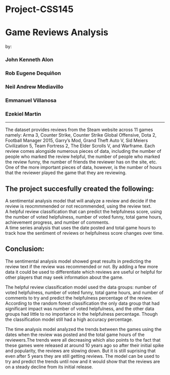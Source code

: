 ﻿# Project-CSS145

# Game Reviews Analysis
 by: 
### John Kenneth Alon
### 	Rob Eugene Dequiñon
### Neil Andrew Mediavillo
### Emmanuel Villanosa
### Ezekiel Martin

<hr>
   
The dataset provides reviews from the Steam website across 11 games namely: Arma 3, Counter Strike, Counter Strike Global Offensive, Dota 2, Football Manager 2015, Garry’s Mod, Grand Theft Auto V, Sid Meiers Civilization 5, Team Fortress 2, The Elder Scrolls V, and Warframe. Each review comes alongside numerous pieces of data, including the number of people who marked the review helpful, the number of people who marked the review funny, the number of friends the reviewer has on the site, etc. One of the more important pieces of data, however, is the number of hours that the reviewer played the game that they are reviewing.

## The project succesfully created the following:
  A sentimental analysis model that will analyze a review and decide if the review is reocmmmended or not recommended, using the review text. <br>
  A helpful review classification that can predict the helpfulness score, using the number of voted helpfulness, number of voted funny, total game hours, achievement progress, and number of comments.<br>
  A time series analysis that uses the date posted and total game hours to track how the sentiment of reviews or helpfulness score changes over time.<br>

## Conclusion:
  The sentimental analysis model showed great results in predicting the review text if the review was recommended or not. By adding a few more data it could be used to differentiate which reviews are useful or helpful for other players that may seek information about the game.<br>

  The helpful review classification model used the data groups: number of voted helpfulness, number of voted funny, total game hours, and number of comments to try and predict the helpfulness percentage of the review. According to the random forest classification the only data group that had significant impact was number of voted helpfulness, and the other data groups had little to no importance in the helpfulness percentage. Though the classification model still had a high accuracy percentage.<br>

  The time analysis model analyzed the trends between the games using the dates when the review was posted and the total game hours of the reviewers.The trends were all decreasing which also points to the fact that these games were released at around 10 years ago so after their initial spike and popularity, the reviews are slowing down. But it is still suprising that even after 5 years they are still getting reviews. The model can be used to try and predict the trends until now and it would show that the reviews are on a steady decline from its initial release.<br>
